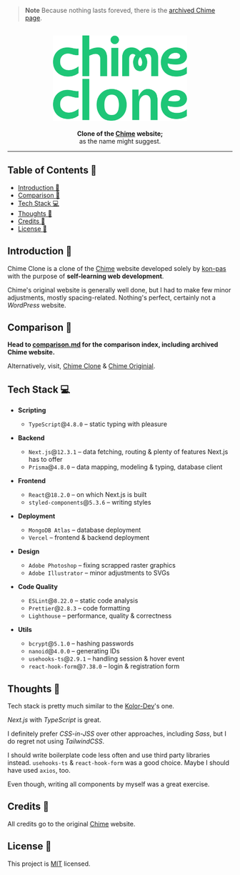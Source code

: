 > **Note**
> Because nothing lasts foreved, there is the [archived Chime page](/assets/comparison).

<p align="center">
  <br />
  <a href="https://chime-clone.vercel.app/" target="_blank">
    <img
      alt="Chime Clone"
      title="Chime Clone"
      src="/assets/chime-clone-logo.svg"
      width="300"
      style="max-width: 100%;"
    />
  </a>
  <br /><br />
  <b align="center">
    Clone of the <a href="https://www.chime.com/">Chime</a> website;
  </b>
  <br />
  <span>as the name might suggest.</span>
</p>

---

## Table of Contents 📖 <!-- omit in toc -->

- [Introduction 👀](#introduction-)
- [Comparison 🔎](#comparison-)
- [Tech Stack 💻](#tech-stack-)
- [Thoughts 💭](#thoughts-)
- [Credits 👥](#credits-)
- [License 📝](#license-)

## Introduction 👀

Chime Clone is a clone of the [Chime](https://www.chime.com/) website developed
solely by [kon-pas](https://github.com/kon-pas) with the purpose of
**self-learning web development**.

Chime&apos;s original website is generally well done, but I had to make few
minor adjustments, mostly spacing-related. Nothing's perfect, certainly not a
_WordPress_ website.

## Comparison 🔎

**Head to [comparison.md](/assets/comparison.md) for the comparison index,
including archived Chime website.**

Alternatively, visit, [Chime Clone](https://chime-clone.vercel.app/) &
[Chime Originial](https://www.chime.com/).

## Tech Stack 💻

- **Scripting**

  - `TypeScript`@`4.8.0` &ndash; static typing with pleasure

- **Backend**

  - `Next.js`@`12.3.1` &ndash; data fetching, routing & plenty of features
    Next.js has to offer
  - `Prisma`@`4.8.0` &ndash; data mapping, modeling & typing, database client

- **Frontend**

  - `React`@`18.2.0` &ndash; on which Next.js is built
  - `styled-components`@`5.3.6` &ndash; writing styles

- **Deployment**

  - `MongoDB Atlas` &ndash; database deployment
  - `Vercel` &ndash; frontend & backend deployment

- **Design**

  - `Adobe Photoshop` &ndash; fixing scrapped raster graphics
  - `Adobe Illustrator` &ndash; minor adjustments to SVGs

- **Code Quality**

  - `ESLint`@`8.22.0` &ndash; static code analysis
  - `Prettier`@`2.8.3` &ndash; code formatting
  - `Lighthouse` &ndash; performance, quality & correctness

- **Utils**

  - `bcrypt`@`5.1.0` &ndash; hashing passwords
  - `nanoid`@`4.0.0` &ndash; generating IDs
  - `usehooks-ts`@`2.9.1` &ndash; handling session & hover event
  - `react-hook-form`@`7.38.0` &ndash; login & registration form

## Thoughts 💭

Tech stack is pretty much similar to the
[Kolor-Dev](https://github.com/kon-pas/kolor-dev)&apos;s one.

_Next.js_ with _TypeScript_ is great.

I definitely prefer _CSS-in-JSS_ over other approaches, including _Sass_, but I
do regret not using _TailwindCSS_.

I should write boilerplate code less often and use third party libraries
instead. `usehooks-ts` & `react-hook-form` was a good choice. Maybe I should
have used `axios`, too.

Even though, writing all components by myself was a great exercise.

## Credits 👥

All credits go to the original [Chime](https://www.chime.com/) website.

## License 📝

This project is [MIT](/LICENSE.md) licensed.

